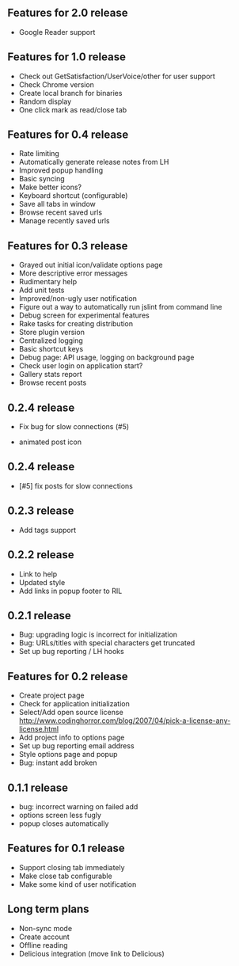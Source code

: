 Features for 2.0 release
--------------------------
- Google Reader support


Features for 1.0 release
--------------------------
- Check out GetSatisfaction/UserVoice/other for user support 
- Check Chrome version
- Create local branch for binaries
- Random display
- One click mark as read/close tab
                      
Features for 0.4 release
--------------------------
- Rate limiting     
- Automatically generate release notes from LH   
- Improved popup handling                                 
- Basic syncing
- Make better icons?
- Keyboard shortcut (configurable) 
- Save all tabs in window
- Browse recent saved urls
- Manage recently saved urls

Features for 0.3 release
---------------------------
- Grayed out initial icon/validate options page
- More descriptive error messages      
- Rudimentary help
- Add unit tests
- Improved/non-ugly user notification                                                        
- Figure out a way to automatically run jslint from command line
- Debug screen for experimental features         
- Rake tasks for creating distribution
- Store plugin version
- Centralized logging   
- Basic shortcut keys
- Debug page: API usage, logging on background page
- Check user login on application start?
- Gallery stats report
- Browse recent posts         

0.2.4 release
-------------
- Fix bug for slow connections (#5)
                           
- animated post icon
             
0.2.4 release
-------------
- [#5] fix posts for slow connections
              
0.2.3 release
-------------
- Add tags support

0.2.2 release
-------------
- Link to help
- Updated style
- Add links in popup footer to RIL


0.2.1 release
-------------
- Bug: upgrading logic is incorrect for initialization
- Bug: URLs/titles with special characters get truncated
- Set up bug reporting / LH hooks

Features for 0.2 release
--------------------------
- Create project page
- Check for application initialization
- Select/Add open source license http://www.codinghorror.com/blog/2007/04/pick-a-license-any-license.html  
- Add project info to options page
- Set up bug reporting email address
- Style options page and popup
- Bug: instant add broken

0.1.1 release
-------------
- bug: incorrect warning on failed add
- options screen less fugly
- popup closes automatically

Features for 0.1 release
--------------------------
- Support closing tab immediately
- Make close tab configurable
- Make some kind of user notification

Long term plans
--------------- 
- Non-sync mode
- Create account
- Offline reading
- Delicious integration (move link to Delicious)